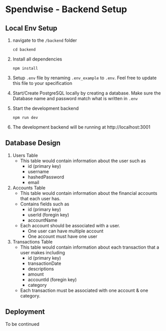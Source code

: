 # Spendwise - Backend Setup

## Local Env Setup

1. navigate to the `/backend` folder
   ```
   cd backend
   ```
2. Install all dependencies
   ```
   npm install
   ```
3. Setup `.env` file by renaming `.env_example` to `.env`. Feel free to update this file to your specification

4. Start/Create PostgreSQL locally by creating a database. Make sure the Database name and password match what is written in `.env`

5. Start the development backend
   ```
   npm run dev
   ```
6. The development backend will be running at http://localhost:3001

## Database Design

1. Users Table
   - This table would contain information about the user such as
     - id (primary key)
     - username
     - hashedPassword
     - email
2. Accounts Table
   - This table would contain information about the financial accounts that each user has.
   - Contains fields such as
     - id (primary key)
     - userId (foregin key)
     - accountName
   - Each account should be associated with a user.
     - One user can have multiple account
     - One account must have one user
3. Transactions Table
   - This table would contain information about each transaction that a user makes including
     - id (primary key)
     - transactionDate
     - descriptions
     - amount
     - accountId (foregin key)
     - category
   - Each transaction must be associated with one account & one category.

## Deployment

To be continued
